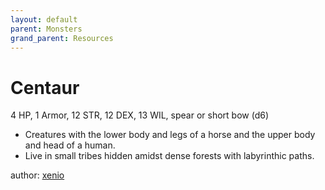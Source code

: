 ```yaml
---
layout: default
parent: Monsters
grand_parent: Resources 
--- 
```


# Centaur
4 HP, 1 Armor, 12 STR, 12 DEX, 13 WIL, spear or short bow (d6)  
- Creatures with the lower body and legs of a horse and the upper body and head of a human.  
- Live in small tribes hidden amidst dense forests with labyrinthic paths.  

author: [xenio](https://xenioinabottle.blogspot.com) 
